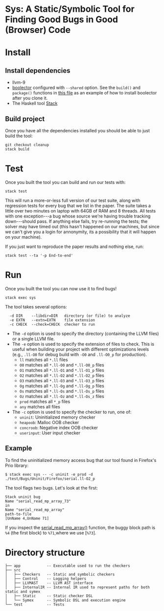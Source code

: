 # Sys: A Static/Symbolic Tool for Finding Good Bugs in Good (Browser) Code

# Install

## Install dependencies

- llvm-9
- [boolector](https://github.com/Boolector/boolector) configured with
  `--shared` option. See the `build()` and `package()` functions in [this
  file](https://aur.archlinux.org/cgit/aur.git/tree/PKGBUILD?h=boolector-git)
  as an example of how to install boolector after you clone it.
- The Haskell tool [Stack](https://docs.haskellstack.org/en/stable/README/)

## Build project

Once you have all the dependencies installed you should be able to just build the tool:

```
git checkout cleanup
stack build
```

# Test

Once you built the tool you can build and run our tests with:

```
stack test
```

This will run a more-or-less full version of our test suite, along with regression tests for every bug that we list in the paper. The suite takes a little over two minutes on laptop with 64GB of RAM and 8 threads. All tests with one exception---a bug whose source we're having trouble tracking down---should pass. If anything else fails, try re-running the tests; the solver may have timed out (this hasn't happened on our machines, but since we can't give you a login for annonymity, its a possibility that it will happen on your machine). 

If you just want to reproduce the paper results and nothing else, run:

```
stack test --ta '-p End-to-end'
```

# Run

Once you built the tool you can now use it to find bugs!

```
stack exec sys
```
The tool takes several options:

```
  -d DIR    --libdir=DIR   directory (or file) to analyze
  -e EXTN   --extn=EXTN    file extension
  -c CHECK  --check=CHECK  checker to run
```

- The `-d` option is used to specify the directory (containing the LLVM files) or a single LLVM file.
- The `-e` option is used to specify the extension of files to check. This is
  useful when building your project with different optimizations levels (e.g.,
  `.ll-O0` for debug build with `-O0` and `.ll-O0_p` for production).
   -  `ll` matches all `*.ll` files
   -  `O0` matches all `*.ll-O0` and `*.ll-O0_p` files
   -  `O1` matches all `*.ll-O1` and `*.ll-O1_p` files
   -  `O2` matches all `*.ll-O2` and `*.ll-O2_p` files
   -  `O3` matches all `*.ll-O3` and `*.ll-O3_p` files
   -  `Og` matches all `*.ll-Og` and `*.ll-Og_p` files
   -  `Os` matches all `*.ll-Os` and `*.ll-Os_p` files
   -  `Oz` matches all `*.ll-Oz` and `*.ll-Os_z` files
   -  `prod` matches all `*_p` files
   -  `any` matches all files
- The `-c` option is used to specify the checker to run, one of:
   - `uninit`: Uninitialized memory checker
   - `heapoob`: Malloc OOB checker
   - `concroob`: Negative index OOB checker
   - `userinput`: User input checker


## Example

To find the uninitialized memory access bug that our tool found in Firefox's Prio library:

```
$ stack exec sys -- -c uninit -e prod -d ./test/Bugs/Uninit/Firefox/serial.ll-O2_p
```

The tool flags two bugs. Let's look at the first:

```
Stack uninit bug
Name "serial_read_mp_array_73"
in 
Name "serial_read_mp_array"
path-to-file
[UnName 4,UnName 71]
```

If you inspect the [serial_read_mp_array()](./test/Bugs/Uninit/Firefox/serial.ll-O2_p#L1528) function, the buggy block path is `%4` (the first block) to `%71`,where we use [`%73`].

# Directory structure

```
├── app            -- Executable used to run the checkers
├── src
│   ├── Checkers   -- Static and symbolic checkers
│   ├── Control    -- Logging helpers
│   ├── LLVMAST    -- LLVM AST interface
│   ├── InternalIR -- Internal IR used to represent paths for both static and symex
│   ├── Static     -- Static checker DSL
│   └── Symex      -- Symbolic DSL and execution engine
└── test           -- Tests
```
